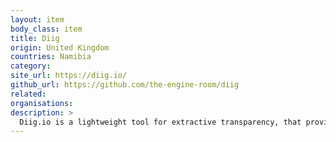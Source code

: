 ```yaml
---
layout: item
body_class: item
title: Diig
origin: United Kingdom
countries: Namibia
category: 
site_url: https://diig.io/
github_url: https://github.com/the-engine-room/diig
related: 
organisations: 
description: >
  Diig.io is a lightweight tool for extractive transparency, that provides a data model and searchable platform of petroleum exploration licences, to power investigative journalism and advocacy for stronger resource governance.
---
```

